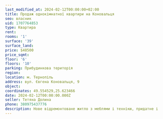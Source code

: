 ```yaml
---
last_modified_at: 2024-02-12T00:00:00+02:00
title: Продаж однокімнатної квартири на Коновальця
seo: власник
uid: 1707764853
type: Квартира
rent:
rooms: '1'
surface: '39'
surface_land:
price: $48500
price_sqmt:
floor: '6'
floors: '10'
parking: Прибудинкова територія
region:
location: м. Тернопіль
address: вул. Євгена Коновальця, 9
object:
coordinates: 49.554529,25.623466
date: 2024-02-12T00:00:00.000Z
seller: Тетяна Долина
phone: 380975437776
description: Нове відремонтоване житло з меблями і технікю, придатне і готове для проживання
---
```

